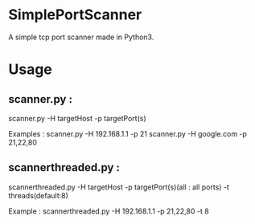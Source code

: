 # SimplePortScanner
A simple tcp port scanner made in Python3.


# Usage

## scanner.py : 
scanner.py -H targetHost -p targetPort(s)

Examples :
scanner.py -H 192.168.1.1 -p 21
scanner.py -H google.com -p 21,22,80


## scannerthreaded.py : 
scannerthreaded.py -H targetHost -p targetPort(s)(all : all ports) -t threads(default:8)

Example :
scannerthreaded.py -H 192.168.1.1 -p 21,22,80 -t 8
